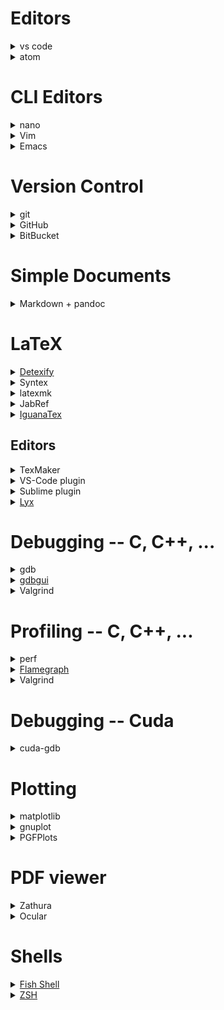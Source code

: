# Editors

<details><summary>vs code</summary>
</details>

<details><summary>atom</summary>
</details>

# CLI Editors

<details><summary>nano</summary>
Die am einfachsten zu benutzende Option. Mit selbsterklärender Benutzung.
</details>

<details><summary>Vim</summary>
Komplexerer Command Line Editor mit komplexerer Bedinung aber extrem vielen Features. Am Anfang sollte man sich ein Vim-Cheat-Sheet googeln.
</details>

<details><summary>Emacs</summary>
Komplexerer Command Line Editor mit komplexerer Bedinung aber extrem vielen Features. Am Anfang sollte man sich ein Emacs-Cheat-Sheet googeln.
</details>

# Version Control

<details><summary>git</summary>

 * Das [Git Book](https://git-scm.com/book/en/v2) ist ein guter Startpunkt.
 * `git gui` um Commits zu erstellen und `gitk` um die History anzuschauen.

</details>

<details><summary>GitHub</summary>
Host für Git-Repositories.

 * Wenn man sich einen Studenten Account zulegt, kann man auch private Repos machen.

</details>

<details><summary>BitBucket</summary>
Kostenlose alternative zu GitHub mit privaten Repositories.
</details>

# Simple Documents

<details><summary>Markdown + pandoc</summary>
Good for writing pdf documents quickly. Not as nice as LaTeX but good enough for exercises.

 * Can compile markdown to pdf, html and many others.
 * Allows inline html, latex, latex formulas, ...

</details>

# LaTeX

<details><summary><a href="http://detexify.kirelabs.org/classify.html">Detexify</a></summary>
Male das Symbol das du brauchst und Detexify sagt dir den LaTeX-Befehl und das zugehörige Package.
</details>

<details><summary>Syntex</summary>
Wenn man LaTeX mit der Option `--synctex=1` kompiliert, wird eine `*.synctex.gz` Datei erstellt, die die Vorwärts- und Rückwärtssuche ermöglicht. Das heißt konkret, dass man im Editor bzw. PDF/PS/DVI-Viewer, der das unterstützt, durch Strg + Klick auf eine Stelle, jeweils zu der selben Stelle im anderen Programm kommt.
</details>

<details><summary>latexmk</summary>
Perl-Skript das automatisch die nötige Anzahl an Schritten für Index, BibTeX/Biber, Referenzen, etc. ausführt.

 * Die Option `Option -pvc` bewirkt automatisch eine kontinuierliche Vorschau.

</details>

<details><summary>JabRef</summary>
Tool zum Verwalten von Literatur für Latex auf Basis von BibTeX. Man kann suchen, PDFs verknüpfen und Zusammenfassungen schreiben.
</details>

<details><summary><a href="http://www.jonathanleroux.org/software/iguanatex/">IguanaTex</a></summary>
Plugin für PowerPoint um Latex-Formeln direkt einzubinden.
</details>

## Editors

<details><summary>TexMaker</summary>
</details>

<details><summary>VS-Code plugin</summary>
</details>

<details><summary>Sublime plugin</summary>

 * LaTeXTools
 * LaTeX-cwl

</details>

<details><summary><a href="https://www.lyx.org/Screenshots">Lyx</a></summary>
WYSIWYM Editor für Dokumente. Formeln werden direkt (fast) so gesetzt wie sie später aussehen. Verwendet intern LaTeX und kann auch den LaTeX Code exportieren.  Mit ein paar wenigen Shortcuts kann man sehr schell mathematische Formeln schreiben (z.B. `Alt-M G A` für Alpha (also "Alt Math Greek Alpha"), oder `Alt-M I` für Integrale).

 * Mit `Strg-L` kann man inline LaTeX schreiben, wenn der Editor bestimmte Funktionen nicht unterstützt.

</details>

# Debugging -- C, C++, ...

<details><summary>gdb</summary>

 * You can modify the _startup script_ `~/.gdbinit`. There exists various init files to support _colored output_ ([copy this file in the init file](https://github.com/RAttab/dotfiles/blob/master/colors.gdb)) and many other other features.
 * If you want to debug a program wich takes _command line arguments_ you can pass them like `gdb --args program param1 param2`.
 * You can print the first three elements of _arrays_ using `p *ptr@3`. If you have a 3x2 matrix you can also use `p *ptr@3@2` which will give a clearer structure to the output than `p *ptr@6`.

</details>

<details><summary><a href="https://gdbgui.com/screenshots.html">gdbgui</a></summary>
"Browser-based debugger for C, C++, go, rust, and more"
</details>

<details><summary>Valgrind</summary>
Useful if you have hard to find _memory bugs_ when gdb doesen't catch them or doesen't give any useful information. Examples are _double free_-bugs, bughs which corrupted the allocator meta data (in this case you might get an error the next time you try to allocate any new memory) or reading _uninitialized memory_.

 * You can use the flag `valgrind --track-origine=yes` to make valgrind track and report where you allocated uninitialized memory.
 * Besides memory checks with the default `--tool=memcheck` there also exist many other tools. E.g. `--tool=cachegrind` wich compute _cache misses_ for the instruction cache and memory chache.
 * Warning: valgrind will make you program run really slow.

</details>

# Profiling -- C, C++, ...

<details><summary>perf</summary>
</details>

<details><summary><a href="http://www.brendangregg.com/flamegraphs.html">Flamegraph</a></summary>

Nice way to [visually present](http://www.brendangregg.com/FlameGraphs/cpuflamegraphs.html) the results of `perf`.

 * There also exists a [module](https://github.com/evanhempel/python-flamegraph) for python.

</details>

<details><summary>Valgrind</summary>

 * For measuring _cache misses_. See the valgrind section in 'Debugging'

</details>

# Debugging -- Cuda

<details><summary>cuda-gdb</summary>
Gdb with cuda extension. You can also set _breakpoints in kernels_ and switch between threads to inspect the variables.

 * To check for _invalid memory addresses_, you can use `set cuda memcheck on` to enable something like `valgrind --tool=memcheck` for cuda
 * TODO: problem with breakpoints on gpu connected to display.

</details>

# Plotting

<details><summary>matplotlib</summary>
Python library for plotting.
</details>

<details><summary>gnuplot</summary>
Language especially for plotting. Can export to many formats including png, svg, latex.

 * You can use the init file `.gnuplot` to run code or set settings startup
 * Can fit arbitrary parameters to compute a function to approximate the data points.
 * You can also plot data using the output of shell commands: `plot '< python gen_data.py'` or `plot '< sed -n "s/^# //p" file'` or even with pipes `plot '< cat data/* | sed -n "s#re=\(.*\)#\1#p"'`

</details>

<details><summary>PGFPlots</summary>
Package um direkt in LaTeX Plots aus CSV Datein zu erstellen. Unterstützt unter anderem Graphen, Diagramme, Boxplots und 3D-Plots.

 * Es gibt auch viele high-level Funkionen wie Schleifen und Zufallszahlen.
 * Langsam bei vielen Plots. Um das häufige neuberechnen der Plots zu umgehen, kann man aber die Plots in einem externen File anlegen, als PDF compilieren, und dann mittels `\includegraphics{...}` wieder einbinden.
 * Kann auch gnuplot zum Plotten verwenden.

</details>

# PDF viewer

<details><summary>Zathura</summary>
</details>

<details><summary>Ocular</summary>
</details>

# Shells

<details><summary><a href="https://fishshell.com/docs/current/tutorial.html">Fish Shell</a></summary>
Shell mit Autocompletion und vielen weiteren Features.
</details>

<details><summary><a href="https://github.com/robbyrussell/oh-my-zsh">ZSH</a></summary>
Shell mit Autocompletion und vielen weiteren Features.
</details>
